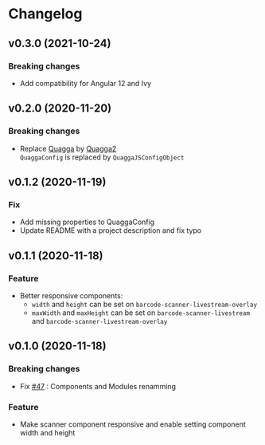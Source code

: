 # Changelog


## v0.3.0 (2021-10-24)

### Breaking changes

- Add compatibility for Angular 12 and Ivy

## v0.2.0 (2020-11-20)

### Breaking changes

- Replace [Quagga](https://serratus.github.io/quaggaJS) by [Quagga2](https://github.com/ericblade/quagga2)  
  `QuaggaConfig` is replaced by `QuaggaJSConfigObject`

## v0.1.2 (2020-11-19)

### Fix

- Add missing properties to QuaggaConfig
- Update README with a project description and fix typo

## v0.1.1 (2020-11-18)

### Feature

- Better responsive components:
  - `width` and `height` can be set on `barcode-scanner-livestream-overlay`
  - `maxWidth` and `maxHeight` can be set on `barcode-scanner-livestream` and `barcode-scanner-livestream-overlay`

## v0.1.0 (2020-11-18)

### Breaking changes

- Fix [#47](https://github.com/julienboulay/ngx-barcode-scanner/issues/47) : Components and Modules renamming

### Feature

- Make scanner component responsive and enable setting component width and height

